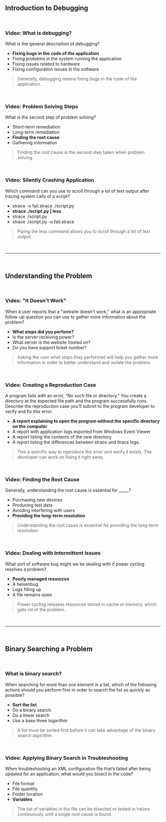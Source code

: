 ## Introduction to Debugging

<br>

### Video: What is debugging?

What is the general description of debugging?

* **Fixing bugs in the code of the application**
* Fixing problems in the system running the application
* Fixing issues related to hardware
* Fixing configuration issues in the software 

> Generally, debugging means fixing bugs in the code of the application. 

<br>

### Video: Problem Solving Steps

What is the second step of problem solving?

* Short-term remediation
* Long-term remediation
* **Finding the root cause**
* Gathering information

> Finding the root cause is the second step taken when problem solving. 

<br>

### Video: Silently Crashing Application

Which command can you use to scroll through a lot of text output after tracing system calls of a script?

* strace -o fail.strace ./script.py
* **strace ./script.py | less**
* strace ./script.py
* strace ./script.py -o fail.strace

> Piping the less command allows you to scroll through a lot of text output.

<br><hr><br>

## Understanding the Problem

<br>

### Video: "It Doesn't Work"

When a user reports that a "website doesn't work," what is an appropriate follow-up question you can use to gather more information about the problem?

* **What steps did you perform?**
* Is the server receiving power?
* What server is the website hosted on?
* Do you have support ticket number? 

> Asking the user what steps they performed will help you gather more information in order to better understand and isolate the problem.

<br>

### Video: Creating a Reproduction Case

A program fails with an error, “No such file or directory.” You create a directory at the expected file path and the program successfully runs. Describe the reproduction case you’ll submit to the program developer to verify and fix this error.

* **A report explaining to open the program without the specific directory on the computer**
* A report with application logs exported from Windows Event Viewer 
* A report listing the contents of the new directory
* A report listing the differences between strace and ltrace logs. 

> This a specific way to reproduce the error and verify it exists. The developer can work on fixing it right away. 

<br>

### Video: Finding the Root Cause

Generally, understanding the root cause is essential for _____?

* Purchasing new devices
* Producing test data
* Avoiding interfering with users
* **Providing the long-term resolution**

> Understanding the root cause is essential for providing the long-term resolution. 

<br>

### Video: Dealing with Intermittent Issues

What sort of software bug might we be dealing with if power cycling resolves a problem?

* **Poorly managed resources**
* A heisenbug
* Logs filling up
* A file remains open 

> Power cycling releases resources stored in cache or memory, which gets rid of the problem. 

<br><hr><br>

## Binary Searching a Problem

<br>

### What is binary search?

When searching for more than one element in a list, which of the following actions should you perform first in order to search the list as quickly as possible?

* **Sort the list**
* Do a binary search
* Do a linear search
* Use a base three logarithm

> A list must be sorted first before it can take advantage of the binary search algorithm. 

<br>

### Video: Applying Binary Search in Troubleshooting

When troubleshooting an XML configuration file that’s failed after being updated for an application, what would you bisect in the code?

* File format
* File quantity
* Folder location
* **Variables**

> The list of variables in the file can be bisected or tested in halves continuously until a single root cause is found. 